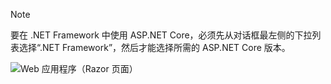   > [!NOTE]
  > 要在 .NET Framework 中使用 ASP.NET Core，必须先从对话框最左侧的下拉列表选择“.NET Framework”，然后才能选择所需的 ASP.NET Core 版本。

  ![Web 应用程序（Razor 页面）](../tutorials/razor-pages/razor-pages-start/_static/np2.png)